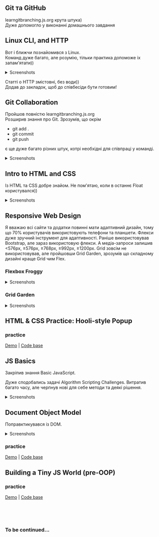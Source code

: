## Git та GitHub

learngitbranching.js.org крута штука)<br>
Дуже допомогло у виконанні домашнього завдання

## Linux CLI, and HTTP

Вот і ближчи познайомився з Linux.<br> 
Команд дуже багато, але розумію, тільки практика допоможе іх запам'ятати))
<details>
<summary>Screenshots</summary>

![](/task_linux_cli/scr1.png)
![](/task_linux_cli/scr2.png)
![](/task_linux_cli/scr3.png)
![](/task_linux_cli/scr4.png)
</details>

Статті о HTTP змістовні, без води))<br>
Додав до закладок, щоб до співбесіди бути готовим!

## Git Collaboration

Пройшов повністю learngitbranching.js.org<br>
Розширив знання про Git. Зрозумів, що окрім<br>
- git add .
- git commit
- git push

є ще дуже багато різних штук, котрі необхідні для співпраці у команді. 

<details>
<summary>Screenshots</summary>

![](/task_git_collaboration/scr1.png)
![](/task_git_collaboration/scr2.png)
</details>

## Intro to HTML and CSS

Із HTML та CSS добре знайом. Не пом'ятаю, коли в останнє Float користувался))

<details>
<summary>Screenshots</summary>

![](/task_html_css_intro/scr1.png)
![](/task_html_css_intro/scr2.png)
![](/task_html_css_intro/scr3.png)
![](/task_html_css_intro/scr4.png)
</details>

## Responsive Web Design

Я вважаю всі сайти та додатки повинні мати адаптивний дизайн, тому що 70% користувачів використовують телефони та планшети.
Флекси дуже зручний інструмент для адаптивності. 
Раніше використовував Bootstrap, але зараз використовую флекси.
А медіа-запроси залишив <576px, ≥576px, ≥768px, ≥992px, ≥1200px.
Grid зовсім не використовував, але пройшовши Grid Garden, зрозумів що складному дизайні краще Grid чим Flex. 

### Flexbox Froggy

<details>
<summary>Screenshots</summary>

![](/task_responsive_web_design/scr1.png)
</details>

### Grid Garden

<details>
<summary>Screenshots</summary>

![](/task_responsive_web_design/scr2.png)
</details>


## HTML & CSS Practice: Hooli-style Popup

### practice
[Demo](https://kirill8210.github.io/kottans_popup) |
[Code base](https://github.com/kirill8210/kottans_popup)

## JS Basics

Закріпив знання Basic JavaScript.

Дуже сподобались задачі Algorithm Scripting Challenges. Витратив багато часу, але черпнув нові для себе методи та деякі рішення.

<details>
<summary>Screenshots</summary>

![](/task_js_basics/scr1.jpg)
![](/task_js_basics/scr2.jpg)
![](/task_js_basics/scr3.jpg)
![](/task_js_basics/scr4.jpg)
![](/task_js_basics/scr5.jpg)
</details>

## Document Object Model

Поправктикувався із DOM.

<details>
<summary>Screenshots</summary>

![](/task_js_dom/scr2.jpg)
![](/task_js_dom/scr1.jpg)
</details>

### practice
[Demo](https://kirill8210.github.io/kottans_DOM/) |
[Code base](https://github.com/kirill8210/kottans_DOM)


## Building a Tiny JS World (pre-OOP)

### practice
[Demo](https://kirill8210.github.io/a-tiny-JS-world) |
[Code base](https://github.com/kirill8210/a-tiny-JS-world)

<br><br><br>
### To be continued...